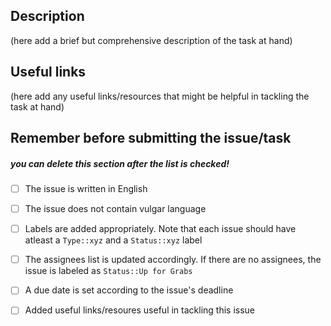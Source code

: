 ## Description

(here add a brief but comprehensive description of the task at hand)

## Useful links 

(here add any useful links/resources that might be helpful in tackling the task at hand)

## Remember before submitting the issue/task 
##### you can delete this section after the list is checked! 

- [ ] The issue is written in English
- [ ] The issue does not contain vulgar language
- [ ] Labels are added appropriately. Note that each issue should have atleast a `Type::xyz` and a `Status::xyz` label
- [ ] The assignees list is updated accordingly. If there are no assignees, the issue is labeled as `Status::Up for Grabs`
- [ ] A due date is set according to the issue's deadline
- [ ] Added useful links/resoures useful in tackling this issue

